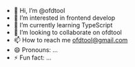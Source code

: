 - 👋 Hi, I’m @ofdtool
- 👀 I’m interested in frontend develop
- 🌱 I’m currently learning TypeScript
- 💞️ I’m looking to collaborate on ofdtool
- 📫 How to reach me ofdtool@gmail.com
- 😄 Pronouns: ...
- ⚡ Fun fact: ...

<!---
ofdtool/ofdtool is a ✨ special ✨ repository because its `README.md` (this file) appears on your GitHub profile.
You can click the Preview link to take a look at your changes.
--->
